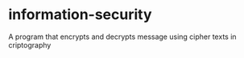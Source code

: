 # information-security
A program that encrypts and decrypts message using cipher texts in criptography
